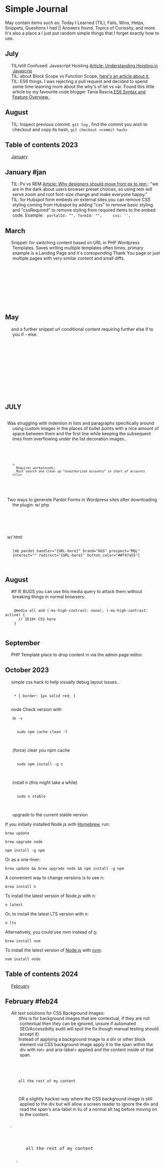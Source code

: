 # Simple Journal

May contain items such as: Today I Learned (TIL), Fails, Wins, Helps, Snippets, Questions I had || Answers found, Topics of Curiosity, and more. It's also a place a I just put random simple things that I forget exactly how to use.

<!-- ## Table of contents -->

<!-- - [July](#july2019)
- [August](#august2019) -->

## July

- TIL/still Confused: Javascript Hoisting [Article: Understanding Hoisting in Javascrip](https://scotch.io/tutorials/understanding-hoisting-in-javascript "Understanding Hoisting in Javascript")
- TIL: about Block Scope vs Function Scope, [here's an article about it.](https://medium.com/@josephcardillo/the-difference-between-function-and-block-scope-in-javascript-4296b2322abe "The Difference Between Function and Block Scope in JavaScript")
- TIL: ES6 things. I was rejecting a pull request and decided to spend some time leanring more about the why's of let vs var. Found this little article by my favourite code blogger Tania Rascia,[ES6 Syntax and Feature Overview
  ](https://www.taniarascia.com/es6-syntax-and-feature-overview/ "ES6 Syntax and Feature Overview
").

## August

- TIL: Inspect previous commit. `git log` , find the commit you wish to checkout and copy its hash, `git checkout <commit hash>`

## Table of contents 2023

- [January](#jan)

## January #jan

- TIL: Px vs REM [Article: Why designers should move from px to rem ](https://uxdesign.cc/why-designers-should-move-from-px-to-rem-and-how-to-do-that-in-figma-c0ea23e07a15 "Why designers should move from px to rem ") : "we are in the dark about users browser preset choices, so using rem will serve zoom and root font-size change and make everyone happy."
- TIL: for Hubspot form embeds on external sites you can remove CSS styling coming from Hubspot by adding "css" to remove basic styling and "cssRequired" to remove styling from required items to the embed code. Example:
  <code>
  portalId: "",
  formId: "",
      css: '',
  </code>

## March

- Snippet: for switching content based on URL in PHP Wordpress Templates. Saves writing multiple templates often times, primary example is a Landing Page and it's coresponding Thank You page or just multiple pages with very similar content and small diffs.
  <pre>
  <code>
  <?php if ( is_page('thank-you') ) { ?>
  
  
  <?php } else { ?>
  
  
  <?php } ?>
  </code>
  </pre>

## May

- and a further snippet url conditional content requiring further else if to you if - else.
<pre>
  <code>
       <?php if (is_page('url')) { ?>
            <!-- write html here -->
        <?php } else if (is_page('partner-awana')) { ?>
            <!-- write html here -->
        <?php } else if (is_page('partner-onqu')) { ?>
            <!-- write html here -->
        <?php } else { ?>
            <!-- write html here -->
        <?php } ?>
    </code>
  </pre>

## JULY

- Was struggling with indention in lists and paragraphs specifically around using custom images in the places of bullet points with a nice amount of space between them and the first line while keeping the subsequent lines from overflowing under the list decoration images..
  <pre>
    <code>
      <style>
        /* set all of X block elements to Y indention */
        li {
          text-indent: -17px
        }
        /* remove indention from :first-line */
        li:first-line {
          text-indent: 0
        }
        /* remove default list decoration/bullet points */
        ul {      
          list-style: none;
        }
        /* custom image in the place of list decoration/bullet points*/
        li::before {
          content: url('');
          display: inline-block;    
          margin-right: 13px;
        }
      </style>

      <li>
        Requires workarounds:
        Must search and clean up “unauthorized accounts” in chart of accounts
      </li>

    </code>
  </pre>

- Two ways to generate Pardot Forms in Wordpress sites after downloading the plugin:
  w/ php
  <pre>
      <code>
  <?php echo do_shortcode('[mb_pardot handler="{URL-here}" brand="brand_asc" prospect="MQL" interest="ChMS" redirect="{URL-here}" comments_type="textarea" comments="How did you hear about us?" button_color="#6486FD"]') ?>      
      </code>
    </pre>
  w/ html
  <pre>
      <code>
  [mb_pardot handler="{URL-here}" brand="HGS" prospect="MQL" interest="" redirect="{URL-here}" button_color="##f47a55"]      
      </code>
    </pre>

## August

- #If IE BUGS you can use this media query to attack them without breaking things in normal browsers:
<pre>
  <code>
    @media all and (-ms-high-contrast: none), (-ms-high-contrast: active) {
      // IE10+ CSS here
    }
  </code>
</pre>

## September

- PHP Template place to drop content in via the admin page editor.
<?php the_content(); ?>

## October 2023

- simple css hack to help visually debug layout issues..
<pre>
  <code>
    * { border: 1px solid red; }
  </code>
</pre>

- node
  Check version with <pre><code>node -v</code></pre>
    <pre>
      <code>
    sudo npm cache clean -f 
      </code>
    </pre>
  (force) clear you npm cache
    <pre>
      <code>
    sudo npm install -g n 
      </code>
    </pre>
  install n (this might take a while)
    <pre>
      <code>
    sudo n stable 
      </code>
    </pre>
  upgrade to the current stable version

If you initially installed Node.js with <a href="https://brew.sh/" target="_blank">Homebrew</a>, run:

<pre><code>brew update</code></pre>

<pre><code>brew upgrade node</code></pre>

<pre><code>npm install -g npm</code></pre>

Or as a one-liner:

<pre><code>brew update && brew upgrade node && npm install -g npm</code></pre>

A convenient way to change versions is to use n:

<pre><code>brew install n</code></pre>

To install the latest version of Node.js with n:

<pre><code>n latest</code></pre>

Or, to install the latest LTS version with n:

<pre><code>n lts</code></pre>

Alternatively, you could use nvm instead of <a href="https://github.com/tj/n" target="_blank">n</a>:

<pre><code>brew install nvm</code></pre>

To install the latest version of <a href="https://nodejs.org/en" target="_blank">Node.js</a> with <a href="https://github.com/nvm-sh/nvm" target="_blank">nvm</a>:

<pre><code>nvm install node</code></pre>


## Table of contents 2024

- [February](#feb24)

## February #feb24

- Alt text solutions for CSS Background Images: 
- - (this is for background images that are contextual, if they are not contextual then they can be ignored, unsure if automated SEO/Accessibilty audit will spot the fix though manual testing should accept it)
- - Instead of applying a background image to a div or other block element via CSS background image apply it to the span within the div with rol= and aria-label= applied and the content inside of that span.
<pre><code>
  <div>
    <span class="background-image" role="img" aria-label="place alt text here"> </span>
      all the rest of my content
  </div>
</code></pre>

- - OR a slightly hackier way where the CSS background image is still applied to the div but will allow a screen reader to ignore the div and read the span's aria-label in liu of a normal alt tag before moving on to the content.

<pre>
  <!-- <code> -->
  `
    <div class="background-image">
      <span role="img" aria-label="place alt text here"> </span>
        all the rest of my content
    </div>
    `
  <!-- </code> -->
</pre>

